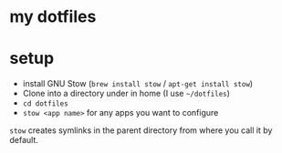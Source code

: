# my dotfiles

# setup

- install GNU Stow (`brew install stow` / `apt-get install stow`)
- Clone into a directory under in home (I use `~/dotfiles`)
- `cd dotfiles`
- `stow <app name>` for any apps you want to configure

`stow` creates symlinks in the parent directory from where you call it by default.
